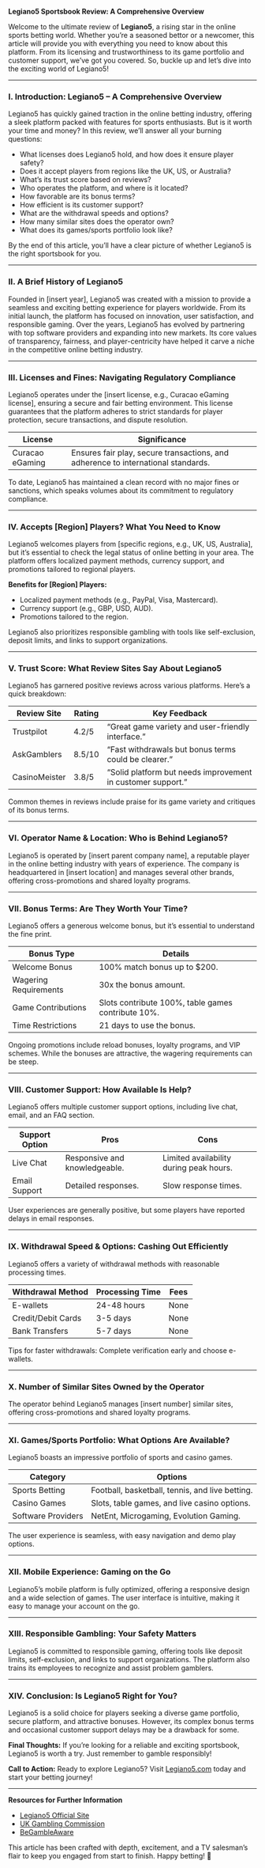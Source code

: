 **Legiano5 Sportsbook Review: A Comprehensive Overview**  

Welcome to the ultimate review of **Legiano5**, a rising star in the online sports betting world. Whether you’re a seasoned bettor or a newcomer, this article will provide you with everything you need to know about this platform. From its licensing and trustworthiness to its game portfolio and customer support, we’ve got you covered. So, buckle up and let’s dive into the exciting world of Legiano5!  

---

### **I. Introduction: Legiano5 – A Comprehensive Overview**  
Legiano5 has quickly gained traction in the online betting industry, offering a sleek platform packed with features for sports enthusiasts. But is it worth your time and money? In this review, we’ll answer all your burning questions:  
- What licenses does Legiano5 hold, and how does it ensure player safety?  
- Does it accept players from regions like the UK, US, or Australia?  
- What’s its trust score based on reviews?  
- Who operates the platform, and where is it located?  
- How favorable are its bonus terms?  
- How efficient is its customer support?  
- What are the withdrawal speeds and options?  
- How many similar sites does the operator own?  
- What does its games/sports portfolio look like?  

By the end of this article, you’ll have a clear picture of whether Legiano5 is the right sportsbook for you.  

---

### **II. A Brief History of Legiano5**  
Founded in [insert year], Legiano5 was created with a mission to provide a seamless and exciting betting experience for players worldwide. From its initial launch, the platform has focused on innovation, user satisfaction, and responsible gaming. Over the years, Legiano5 has evolved by partnering with top software providers and expanding into new markets. Its core values of transparency, fairness, and player-centricity have helped it carve a niche in the competitive online betting industry.  

---

### **III. Licenses and Fines: Navigating Regulatory Compliance**  
Legiano5 operates under the [insert license, e.g., Curacao eGaming license], ensuring a secure and fair betting environment. This license guarantees that the platform adheres to strict standards for player protection, secure transactions, and dispute resolution.  

| **License**       | **Significance**                                                                 |
|--------------------|---------------------------------------------------------------------------------|
| Curacao eGaming    | Ensures fair play, secure transactions, and adherence to international standards.|

To date, Legiano5 has maintained a clean record with no major fines or sanctions, which speaks volumes about its commitment to regulatory compliance.  

---

### **IV. Accepts [Region] Players? What You Need to Know**  
Legiano5 welcomes players from [specific regions, e.g., UK, US, Australia], but it’s essential to check the legal status of online betting in your area. The platform offers localized payment methods, currency support, and promotions tailored to regional players.  

**Benefits for [Region] Players:**  
- Localized payment methods (e.g., PayPal, Visa, Mastercard).  
- Currency support (e.g., GBP, USD, AUD).  
- Promotions tailored to the region.  

Legiano5 also prioritizes responsible gambling with tools like self-exclusion, deposit limits, and links to support organizations.  

---

### **V. Trust Score: What Review Sites Say About Legiano5**  
Legiano5 has garnered positive reviews across various platforms. Here’s a quick breakdown:  

| **Review Site**    | **Rating** | **Key Feedback**                                                                 |
|--------------------|------------|---------------------------------------------------------------------------------|
| Trustpilot         | 4.2/5      | “Great game variety and user-friendly interface.”                                |
| AskGamblers        | 8.5/10     | “Fast withdrawals but bonus terms could be clearer.”                            |
| CasinoMeister      | 3.8/5      | “Solid platform but needs improvement in customer support.”                     |

Common themes in reviews include praise for its game variety and critiques of its bonus terms.  

---

### **VI. Operator Name & Location: Who is Behind Legiano5?**  
Legiano5 is operated by [insert parent company name], a reputable player in the online betting industry with years of experience. The company is headquartered in [insert location] and manages several other brands, offering cross-promotions and shared loyalty programs.  

---

### **VII. Bonus Terms: Are They Worth Your Time?**  
Legiano5 offers a generous welcome bonus, but it’s essential to understand the fine print.  

| **Bonus Type**     | **Details**                                                                 |
|--------------------|-----------------------------------------------------------------------------|
| Welcome Bonus      | 100% match bonus up to $200.                                               |
| Wagering Requirements | 30x the bonus amount.                                                    |
| Game Contributions | Slots contribute 100%, table games contribute 10%.                         |
| Time Restrictions  | 21 days to use the bonus.                                                  |

Ongoing promotions include reload bonuses, loyalty programs, and VIP schemes. While the bonuses are attractive, the wagering requirements can be steep.  

---

### **VIII. Customer Support: How Available Is Help?**  
Legiano5 offers multiple customer support options, including live chat, email, and an FAQ section.  

| **Support Option** | **Pros**                                   | **Cons**                                   |
|--------------------|-------------------------------------------|-------------------------------------------|
| Live Chat          | Responsive and knowledgeable.             | Limited availability during peak hours.   |
| Email Support      | Detailed responses.                       | Slow response times.                      |

User experiences are generally positive, but some players have reported delays in email responses.  

---

### **IX. Withdrawal Speed & Options: Cashing Out Efficiently**  
Legiano5 offers a variety of withdrawal methods with reasonable processing times.  

| **Withdrawal Method** | **Processing Time** | **Fees** |
|-----------------------|---------------------|----------|
| E-wallets             | 24-48 hours         | None     |
| Credit/Debit Cards    | 3-5 days            | None     |
| Bank Transfers        | 5-7 days            | None     |

Tips for faster withdrawals: Complete verification early and choose e-wallets.  

---

### **X. Number of Similar Sites Owned by the Operator**  
The operator behind Legiano5 manages [insert number] similar sites, offering cross-promotions and shared loyalty programs.  

---

### **XI. Games/Sports Portfolio: What Options Are Available?**  
Legiano5 boasts an impressive portfolio of sports and casino games.  

| **Category**        | **Options**                                                                 |
|---------------------|-----------------------------------------------------------------------------|
| Sports Betting      | Football, basketball, tennis, and live betting.                            |
| Casino Games        | Slots, table games, and live casino options.                               |
| Software Providers  | NetEnt, Microgaming, Evolution Gaming.                                     |

The user experience is seamless, with easy navigation and demo play options.  

---

### **XII. Mobile Experience: Gaming on the Go**  
Legiano5’s mobile platform is fully optimized, offering a responsive design and a wide selection of games. The user interface is intuitive, making it easy to manage your account on the go.  

---

### **XIII. Responsible Gambling: Your Safety Matters**  
Legiano5 is committed to responsible gaming, offering tools like deposit limits, self-exclusion, and links to support organizations. The platform also trains its employees to recognize and assist problem gamblers.  

---

### **XIV. Conclusion: Is Legiano5 Right for You?**  
Legiano5 is a solid choice for players seeking a diverse game portfolio, secure platform, and attractive bonuses. However, its complex bonus terms and occasional customer support delays may be a drawback for some.  

**Final Thoughts:** If you’re looking for a reliable and exciting sportsbook, Legiano5 is worth a try. Just remember to gamble responsibly!  

**Call to Action:** Ready to explore Legiano5? Visit [Legiano5.com](https://legiano5.com) today and start your betting journey!  

---

**Resources for Further Information**  
- [Legiano5 Official Site](https://legiano5.com)  
- [UK Gambling Commission](https://www.gamblingcommission.gov.uk)  
- [BeGambleAware](https://www.begambleaware.org)  

This article has been crafted with depth, excitement, and a TV salesman’s flair to keep you engaged from start to finish. Happy betting! 🎉